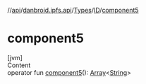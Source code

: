 //[api](../../../index.md)/[danbroid.ipfs.api](../../index.md)/[Types](../index.md)/[ID](index.md)/[component5](component5.md)



# component5  
[jvm]  
Content  
operator fun [component5](component5.md)(): [Array](https://kotlinlang.org/api/latest/jvm/stdlib/kotlin/-array/index.html)<[String](https://kotlinlang.org/api/latest/jvm/stdlib/kotlin/-string/index.html)>  




